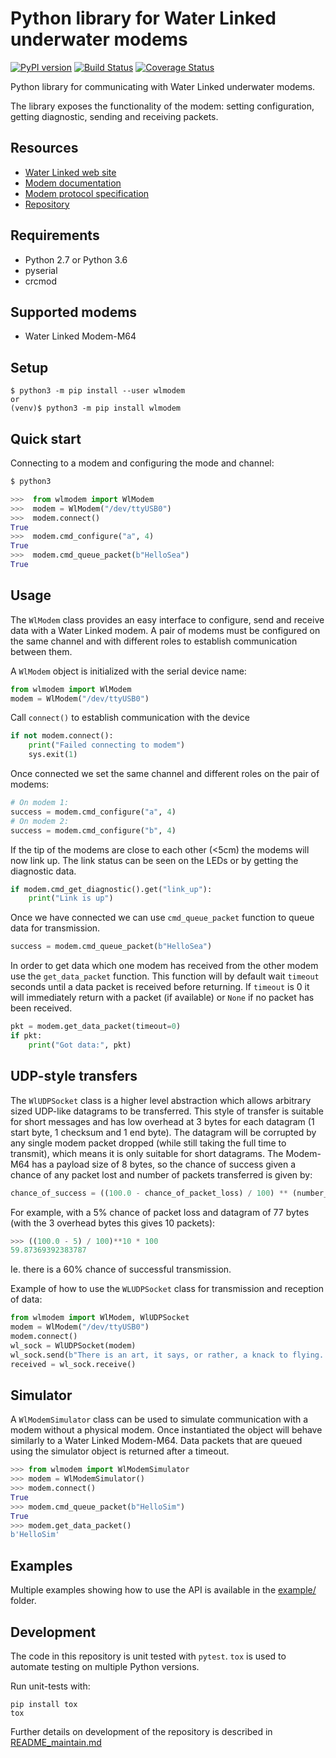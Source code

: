 # Python library for Water Linked underwater modems

[![PyPI version](https://badge.fury.io/py/wlmodem.svg)](https://badge.fury.io/py/wlmodem)
[![Build Status](https://travis-ci.org/waterlinked/modem-python.svg?branch=master)](https://travis-ci.org/waterlinked/modem-python)
[![Coverage Status](https://coveralls.io/repos/github/waterlinked/modem-python/badge.svg?branch=master)](https://coveralls.io/github/waterlinked/modem-python?branch=master)

Python library for communicating with Water Linked underwater modems.

The library exposes the functionality of the modem: setting configuration, getting diagnostic, sending
and receiving packets.

## Resources

* [Water Linked web site](https://waterlinked.com/underwater-communication/)
* [Modem documentation](https://waterlinked.github.io/docs/modems/modem-m64/)
* [Modem protocol specification](https://waterlinked.github.io/docs/modems/modem-m64-protocol/)
* [Repository](https://github.com/waterlinked/modem-python)

## Requirements

* Python 2.7 or Python 3.6
* pyserial
* crcmod

## Supported modems

* Water Linked Modem-M64

## Setup

```
$ python3 -m pip install --user wlmodem
or
(venv)$ python3 -m pip install wlmodem
```

## Quick start

Connecting to a modem and configuring the mode and channel:

```py
$ python3

>>>  from wlmodem import WlModem
>>>  modem = WlModem("/dev/ttyUSB0")
>>>  modem.connect()
True
>>>  modem.cmd_configure("a", 4)
True
>>>  modem.cmd_queue_packet(b"HelloSea")
True
```

## Usage

The `WlModem` class provides an easy interface to configure, send and receive data with a Water Linked modem.
A pair of modems must be configured on the same channel and with different roles to establish communication between them.

A `WlModem` object is initialized with the serial device name:

```py
from wlmodem import WlModem
modem = WlModem("/dev/ttyUSB0")
```

Call `connect()` to establish communication with the device

```py
if not modem.connect():
    print("Failed connecting to modem")
    sys.exit(1)
```

Once connected we set the same channel and different roles on the pair of modems:

```py
# On modem 1:
success = modem.cmd_configure("a", 4)
# On modem 2:
success = modem.cmd_configure("b", 4)
```

If the tip of the modems are close to each other (<5cm) the modems will now link up.
The link status can be seen on the LEDs or by getting the diagnostic data.

```py
if modem.cmd_get_diagnostic().get("link_up"):
    print("Link is up")
```

Once we have connected we can use `cmd_queue_packet` function to queue data for transmission.

```py
success = modem.cmd_queue_packet(b"HelloSea")
```

In order to get data which one modem has received from the other modem use the `get_data_packet` function.
This function will by default wait `timeout` seconds until a data packet is received before returning.
If `timeout` is 0 it will immediately return with a packet (if available) or `None` if no packet has been received.

```py
pkt = modem.get_data_packet(timeout=0)
if pkt:
    print("Got data:", pkt)
```

## UDP-style transfers

The `WlUDPSocket` class is a higher level abstraction which allows arbitrary sized UDP-like datagrams to be transferred.
This style of transfer is suitable for short messages and has low overhead at 3 bytes for each
datagram (1 start byte, 1 checksum and 1 end byte).
The datagram will be corrupted by any single modem packet dropped (while still taking the full time to transmit),
which means it is only suitable for short datagrams.
The Modem-M64 has a payload size of 8 bytes, so the chance of success given a chance of any packet lost and number of packets transferred is given by:

```py
chance_of_success = ((100.0 - chance_of_packet_loss) / 100) ** (number_of_packets_sent) * 100
```

For example, with a 5% chance of packet loss and datagram of 77 bytes (with the 3 overhead bytes this gives 10 packets):

```py
>>> ((100.0 - 5) / 100)**10 * 100
59.87369392383787
```

Ie. there is a 60% chance of successful transmission.

Example of how to use the `WLUDPSocket` class for transmission and reception of data:

```py
from wlmodem import WlModem, WlUDPSocket
modem = WlModem("/dev/ttyUSB0")
modem.connect()
wl_sock = WlUDPSocket(modem)
wl_sock.send(b"There is an art, it says, or rather, a knack to flying. The knack lies in learning how to throw yourself at the ground and miss")
received = wl_sock.receive()
```

## Simulator

A `WlModemSimulator` class can be used to simulate communication with a modem without a physical modem.
Once instantiated the object will behave similarly to a Water Linked Modem-M64.
Data packets that are queued using the simulator object is returned after a timeout.

```py
>>> from wlmodem import WlModemSimulator
>>> modem = WlModemSimulator()
>>> modem.connect()
True
>>> modem.cmd_queue_packet(b"HelloSim")
True
>>> modem.get_data_packet()
b'HelloSim'
```

## Examples

Multiple examples showing how to use the API is available in the [example/](example/) folder.

## Development

The code in this repository is unit tested with `pytest`. `tox` is used to automate testing on multiple Python versions.

Run unit-tests with:

```
pip install tox
tox
```

Further details on development of the repository is described in [README_maintain.md](README_maintain.md)
